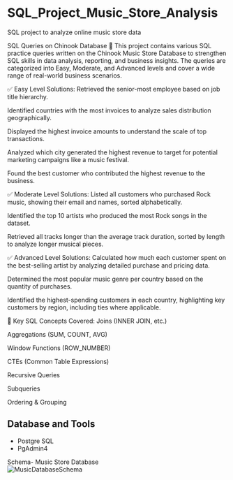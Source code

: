 # SQL_Project_Music_Store_Analysis
SQL project to analyze online music store data

SQL Queries on Chinook Database 🎵
This project contains various SQL practice queries written on the Chinook Music Store Database to strengthen SQL skills in data analysis, reporting, and business insights.
The queries are categorized into Easy, Moderate, and Advanced levels and cover a wide range of real-world business scenarios.

✅ Easy Level Solutions:
Retrieved the senior-most employee based on job title hierarchy.

Identified countries with the most invoices to analyze sales distribution geographically.

Displayed the highest invoice amounts to understand the scale of top transactions.

Analyzed which city generated the highest revenue to target for potential marketing campaigns like a music festival.

Found the best customer who contributed the highest revenue to the business.

✅ Moderate Level Solutions:
Listed all customers who purchased Rock music, showing their email and names, sorted alphabetically.

Identified the top 10 artists who produced the most Rock songs in the dataset.

Retrieved all tracks longer than the average track duration, sorted by length to analyze longer musical pieces.

✅ Advanced Level Solutions:
Calculated how much each customer spent on the best-selling artist by analyzing detailed purchase and pricing data.

Determined the most popular music genre per country based on the quantity of purchases.

Identified the highest-spending customers in each country, highlighting key customers by region, including ties where applicable.

🔑 Key SQL Concepts Covered:
Joins (INNER JOIN, etc.)

Aggregations (SUM, COUNT, AVG)

Window Functions (ROW_NUMBER)

CTEs (Common Table Expressions)

Recursive Queries

Subqueries

Ordering & Grouping

## Database and Tools
* Postgre SQL
* PgAdmin4

Schema- Music Store Database  
![MusicDatabaseSchema](https://user-images.githubusercontent.com/112153548/213707717-bfc9f479-52d9-407b-99e1-e94db7ae10a3.png)
